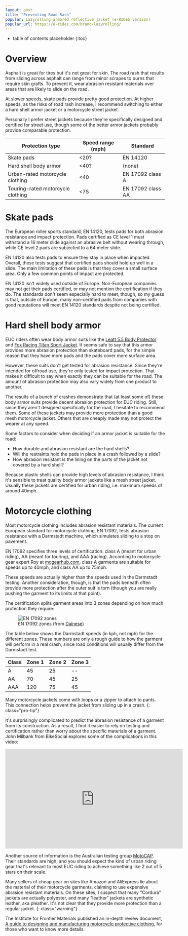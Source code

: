```yaml
---
layout: post
title: "Preventing Road Rash"
popular: Lazyrolling armored reflective jacket (e-RIDES version)
popular_url: https://e-rides.com/brand/lazyrolling/
---
```


* table of contents placeholder
{:toc}

# Overview

Asphalt is great for tires but it's not great for skin. The road rash that
results from sliding across asphalt can range from minor scrapes to burns that
require skin grafts. To prevent it, wear abrasion resistant materials over areas
that are likely to slide on the road.

At slower speeds, skate pads provide pretty good protection. At higher speeds,
as the risks of road rash increase, I recommend switching to either a hard shell
armor jacket or a motorcycle street jacket.

Personally I prefer street jackets because they're specifically designed and
certified for street use, though some of the better armor jackets probably
provide comparable protection.

| Protection type                   | Speed range (mph) | Standard          |
|-----------------------------------|-------------------|-------------------|
| Skate pads                        | <20?              | EN 14120          |
| Hard shell body armor             | <40?              | (none)            |
| Urban-rated motorcycle clothing   | <40               | EN 17092 class A  |
| Touring-rated motorcycle clothing | <75               | EN 17092 class AA |

# Skate pads

The European roller sports standard, EN 14120, tests pads for both abrasion
resistance and impact protection. Pads certified as CE level 1 must withstand a
16 meter slide against an abrasive belt without wearing through, while CE level
2 pads are subjected to a 64 meter slide.

EN 14120 also tests pads to ensure they stay in place when impacted. Overall,
these tests suggest that certified pads should hold up well in a slide. The main
limitation of these pads is that they cover a small surface area. Only a few
common points of impact are protected.

EN 14120 isn't widely used outside of Europe. Non-European companies may not get
their pads certified, or may not mention the certification if they do. The
standards don't seem especially hard to meet, though, so my guess is that,
outside of Europe, many non-certified pads from companies with good reputations
will meet EN 14120 standards despite not being certified.

# Hard shell body armor

EUC riders often wear body armor suits like the [Leatt 5.5 Body
Protector](https://leatt.com/us/shop/moto/protection/body-armour/body-protector-5-5-sku-5015400100-W?selected-color=5440)
and [Fox Racing Titan Sport
Jacket](https://www.foxracing.com/product/titan-sport-jacket/24018.html?dwvar_24018_color=001&dwvar_24018_size=S&cgid=mens-moto-gear-guards). It
seems safe to say that this armor provides more abrasion protection than
skateboard pads, for the simple reason that they have more pads and the pads
cover more surface area.

However, these suits don't get tested for abrasion resistance. Since they're
intended for offroad use, they're only tested for impact protection. That makes
it difficult to say when exactly they can be suitable for the road. The amount
of abrasion protection may also vary widely from one product to another.

The results of a bunch of crashes demonstrate that (at least some of) these body
armor suits provide decent abrasion protection for EUC riding. Still, since they
aren't designed specifically for the road, I hesitate to recommend them. Some of
these jackets may provide more protection than a good mesh motorcycle
jacket. Others that are cheaply made may not protect the wearer at any speed.

Some factors to consider when deciding if an armor jacket is suitable for the
road:

- How durable and abrasion resistant are the hard shells?
- Will the restraints hold the pads in place in a crash followed by a slide?
- How abrasion resistant is the lining on the parts of the jacket not covered by
  a hard shell?
  
Because plastic shells can provide high levels of abrasion resistance, I think
it's sensible to treat quality body armor jackets like a mesh street
jacket. Usually these jackets are certified for urban riding, i.e. maximum
speeds of around 40mph.

# Motorcycle clothing

<!-- [Paul Varnsverry -->
<!-- interview](https://www.mcgearhub.com/motorcycle-gear/interview-with-industry-expert-paul-varnsverry-part-2/) -->

Most motorcycle clothing includes abrasion resistant materials. The current
European standard for motorcycle clothing, EN 17092, tests abrasion resistance
with a Darmstadt machine, which simulates sliding to a stop on pavement.

EN 17092 specifies three levels of certification: class A (meant for urban
riding), AA (meant for touring), and AAA (racing). According to motorcycle gear
expert Roy at
[mcgearhub.com](https://www.mcgearhub.com/motorcycle-pants/best-motorcycle-jeans-guide-updated-reviews/),
class A garments are suitable for speeds up to 40mph, and class AA up to 75mph.

These speeds are actually higher than the speeds used in the Darmstadt
testing. Another consideration, though, is that the pads beneath often provide
more protection after the outer suit is torn (though you are really pushing the
garment to its limits at that point).

The certification splits garment areas into 3 zones depending on how much
protection they require:

<figure>
  <img src="{{site.baseurl}}/assets/images/dainese_en17092.jpg" alt="EN 17092 zones"/>
  <figcaption>EN 17092 zones (from <a href="https://demonerosso.dainese.com/how-do-motorcycle-jacket-and-pants-certifications-work">Dainese</a>)</figcaption>
</figure>

The table below shows the Darmstadt speeds (in kph, not mph) for the different
zones. These numbers are only a rough guide to how the garment will perform in a
real crash, since road conditions will usually differ from the Darmstadt test.

| Class | Zone 1 | Zone 2 | Zone 3 |
| ----- | ------ | ------ | ------ |
| A     | 45     | 25     | --     |
| AA    | 70     | 45     | 25     |
| AAA   | 120    | 75     | 45     |

Many motorcycle jackets come with loops or a zipper to attach to pants. This
connection helps prevent the jacket from sliding up in a crash.
{: class="pro-tip"}

It's surprisingly complicated to predict the abrasion resistance of a garment
from its construction. As a result, I find it easier to rely on testing and
certification rather than worry about the specific materials of a garment. John
Milbank from BikeSocial explores some of the complications in this video:

<iframe width="560" height="315" src="https://www.youtube.com/embed/n22vtWc8QRw" title="YouTube video player" frameborder="0" allow="accelerometer; autoplay; clipboard-write; encrypted-media; gyroscope; picture-in-picture" allowfullscreen></iframe>

Another source of information is the Australian testing group
[MotoCAP](https://www.motocap.com.au/). Their standards are high, and you should
expect the kind of urban riding gear that's relevant to most EUC riding to
achieve something like 2 out of 5 stars on their scale.

Many sellers of cheap gear on sites like Amazon and AliExpress lie about the
material of their motorcycle garments, claiming to use expensive abrasion
resistant materials. On these sites, I suspect that many "Cordura" jackets are
actually polyester, and many "leather" jackets are synthetic leather, aka
pleather. It's not clear that they provide more protection than a regular
jacket.
{: class="warning"}

The Institute for Frontier Materials published an in-depth review document, [A
guide to designing and manufacturing motorcycle protective
clothing](https://www.motocap.com.au/sites/default/files/2023-02/A%20guide%20to%20designing%20and%20manufacturing%20motorcycle%20protective%20clothing_0.pdf),
for those who want to know more details.
